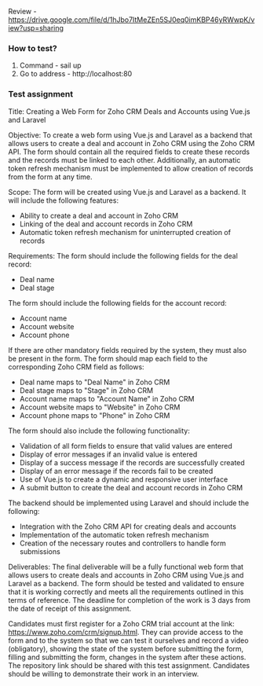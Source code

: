 Review - https://drive.google.com/file/d/1hJbo7ItMeZEn5SJ0eq0imKBP46yRWwpK/view?usp=sharing

### How to test?
1. Command - sail up
2. Go to address - http://localhost:80

### Test assignment
Title: Creating a Web Form for Zoho CRM Deals and Accounts using Vue.js and Laravel

Objective: To create a web form using Vue.js and Laravel as a backend that allows users to create a
deal and account in Zoho CRM using the Zoho CRM API. The form should contain all the required
fields to create these records and the records must be linked to each other. Additionally, an
automatic token refresh mechanism must be implemented to allow creation of records from the
form at any time.

Scope: The form will be created using Vue.js and Laravel as a backend. It will include the following
features:

- Ability to create a deal and account in Zoho CRM
- Linking of the deal and account records in Zoho CRM
- Automatic token refresh mechanism for uninterrupted creation of records

Requirements: The form should include the following fields for the deal record:
- Deal name
- Deal stage

The form should include the following fields for the account record:
- Account name
- Account website
- Account phone

If there are other mandatory fields required by the system, they must also be present in the form.
The form should map each field to the corresponding Zoho CRM field as follows:

- Deal name maps to "Deal Name" in Zoho CRM
- Deal stage maps to "Stage" in Zoho CRM
- Account name maps to "Account Name" in Zoho CRM
- Account website maps to "Website" in Zoho CRM
- Account phone maps to "Phone" in Zoho CRM

The form should also include the following functionality:
- Validation of all form fields to ensure that valid values are entered
- Display of error messages if an invalid value is entered
- Display of a success message if the records are successfully created
- Display of an error message if the records fail to be created
- Use of Vue.js to create a dynamic and responsive user interface
- A submit button to create the deal and account records in Zoho CRM

The backend should be implemented using Laravel and should include the following:
- Integration with the Zoho CRM API for creating deals and accounts
- Implementation of the automatic token refresh mechanism
- Creation of the necessary routes and controllers to handle form submissions

Deliverables: The final deliverable will be a fully functional web form that allows users to create
deals and accounts in Zoho CRM using Vue.js and Laravel as a backend. The form should be tested
and validated to ensure that it is working correctly and meets all the requirements outlined in this
terms of reference. The deadline for completion of the work is 3 days from the date of receipt of this
assignment.

Candidates must first register for a Zoho CRM trial account at the link:
https://www.zoho.com/crm/signup.html. They can provide access to the form and to the system so
that we can test it ourselves and record a video (obligatory), showing the state of the system
before submitting the form, filling and submitting the form, changes in the system after these
actions. The repository link should be shared with this test assignment. Candidates should be
willing to demonstrate their work in an interview.
